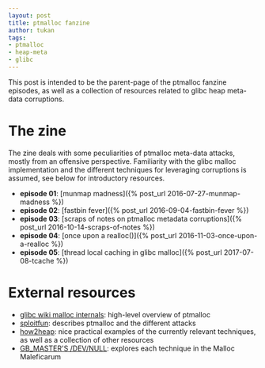 ```yaml
---
layout: post
title: ptmalloc fanzine
author: tukan
tags:
- ptmalloc
- heap-meta
- glibc
---
```


This post is intended to be the parent-page of the ptmalloc fanzine episodes, as well as a collection of resources related to glibc heap meta-data corruptions.


# The zine

The zine deals with some peculiarities of ptmalloc meta-data attacks, mostly from an offensive perspective. Familiarity with the glibc malloc implementation and the different techniques for leveraging corruptions is assumed, see below for introductory resources.

* **episode 01**: [munmap madness]({% post_url 2016-07-27-munmap-madness %})
* **episode 02**: [fastbin fever]({% post_url 2016-09-04-fastbin-fever %})
* **episode 03**: [scraps of notes on ptmalloc metadata corruptions]({% post_url 2016-10-14-scraps-of-notes %})
* **episode 04**: [once upon a realloc()]({% post_url 2016-11-03-once-upon-a-realloc %})
* **episode 05**: [thread local caching in glibc malloc]({% post_url 2017-07-08-tcache %})


# External resources

* [glibc wiki malloc internals][20]: high-level overview of ptmalloc
* [sploitfun][21]: describes ptmalloc and the different attacks
* [how2heap][22]: nice practical examples of the currently relevant techniques, as well as a collection of other resources
* [GB_MASTER'S /DEV/NULL][23]: explores each technique in the Malloc Maleficarum

[20]: https://sourceware.org/glibc/wiki/MallocInternals
[21]: https://sploitfun.wordpress.com/archives/
[22]: https://github.com/shellphish/how2heap
[23]: https://gbmaster.wordpress.com/
